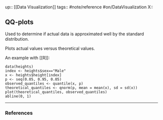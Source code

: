 up:: [[Data Visualization]]
tags:: #note/reference #on/DataVisualization 
X:: 

## QQ-plots

Used to determine if actual data is approximated well by the standard distribution.

Plots actual values versus theoretical values.

An example with [[R]]:

```
data(heights)
index <- heights$sex=="Male"
x <- heights$height[index]
p <- seq(0.05, 0.95, 0.05)
observed_quantiles <- quantile(x, p)
theoretical_quantiles <- qnorm(p, mean = mean(x), sd = sd(x))
plot(theoretical_quantiles, observed_quantiles)
abline(0, 1)
```

---
### References

